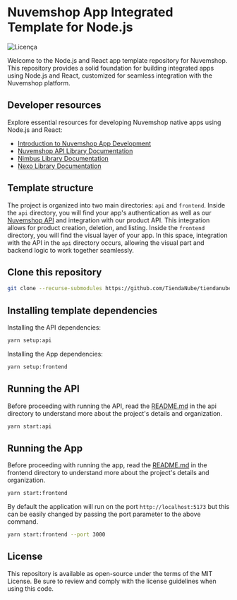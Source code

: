 # Nuvemshop App Integrated Template for Node.js

![Licença](https://img.shields.io/badge/licença-MIT-blue)

Welcome to the Node.js and React app template repository for Nuvemshop. This repository provides a solid foundation for building integrated apps using Node.js and React, customized for seamless integration with the Nuvemshop platform.

## Developer resources

Explore essential resources for developing Nuvemshop native apps using Node.js and React:

- [Introduction to Nuvemshop App Development](https://dev.nuvemshop.com.br/en/docs/applications/overview)
- [Nuvemshop API Library Documentation](https://dev.nuvemshop.com.br/en/docs/developer-tools/nuvemshop-api)
- [Nimbus Library Documentation](https://dev.nuvemshop.com.br/en/docs/developer-tools/nimbus)
- [Nexo Library Documentation](https://dev.nuvemshop.com.br/en/docs/developer-tools/nexo)

## Template structure

The project is organized into two main directories: `api` and `frontend`.
Inside the `api` directory, you will find your app's authentication as well as our [Nuvemshop API](https://dev.nuvemshop.com.br/en/docs/developer-tools/nuvemshop-api) and integration with our product API. This integration allows for product creation, deletion, and listing.
Inside the `frontend` directory, you will find the visual layer of your app. In this space, integration with the API in the `api` directory occurs, allowing the visual part and backend logic to work together seamlessly.

## Clone this repository

```bash
git clone --recurse-submodules https://github.com/TiendaNube/tiendanube-app-native-template-node.git
```

## Installing template dependencies

Installing the API dependencies:

```bash
yarn setup:api
```

Installing the App dependencies:

```bash
yarn setup:frontend
```

## Running the API

Before proceeding with running the API, read the [README.md](https://github.com/TiendaNube/tiendanube-app-native-template-node/blob/main/api/README.md) in the api directory to understand more about the project's details and organization.

```bash
yarn start:api
```

## Running the App

Before proceeding with running the app, read the [README.md](https://github.com/TiendaNube/tiendanube-app-native-template-react/blob/main/README.md) in the frontend directory to understand more about the project's details and organization.

```bash
yarn start:frontend
```

By default the application will run on the port `http://localhost:5173` but this can be easily changed by passing the port parameter to the above command.

```bash
yarn start:frontend --port 3000
```

## License

This repository is available as open-source under the terms of the MIT License. Be sure to review and comply with the license guidelines when using this code.

